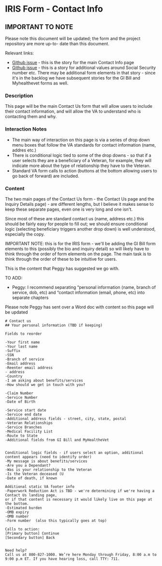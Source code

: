 # IRIS Form - Contact Info

## IMPORTANT TO NOTE
Please note this document will be updated; the form and the project repository are more up-to- date than this document.



Relevant links: 
- [Github issue](https://github.com/department-of-veterans-affairs/orchid/issues/68) - this is the story for the main Contact Info page
- [Github issue](https://github.com/department-of-veterans-affairs/orchid/issues/36) - this is a story for additional values around Social Security number etc.  There may be additional form elements in that story - since it's in the backlog we have subsequent stories for the GI Bill and Myhealthevet forms as well.

### Description
This page will be the main Contact Us form that will allow users to include their contact information, and will allow the VA to understand who is contacting them and why.

### Interaction Notes

- The main way of interaction on this page is via a series of drop down menu boxes that follow the VA standards for contact information (name, addres etc.)
- There is conditional logic tied to some of the drop downs - so that if a user selects they are a beneficiary of a Veteran, for example, they will indicate more about the type of relationship they have to the Veteran.
- Standard VA form calls to action (buttons at the bottom allowing users to go back of forward) are included.

### Content

The two main pages of the Contact Us form - the Contact Us page and the Inquiry Details page) - are different lengths, but I believe it makes sense to keep these separate pages, even one is very long and one isn't.  

Since most of these are standard contact us (name, address etc.) this should be fairly easy for people to fill out; we should ensure conditional logic (selecting beneficiary triggers another drop down) is well understood, especially the copy. 

IMPORTANT NOTE: this is for the IRIS form - we'll be adding the GI Bill form elements to this (possibly the bio and inquiry detail) so will likely have to think through the order of form elements on the page.  The main task is to think through the order of these to be intuitive for users.

This is the content that Peggy has suggested we go with.

TO ADD:
- Peggy: I recommend separating “personal information (name, branch of service, dob, etc) and “contact information (email, phone, etc) into separate chapters


Please note Peggy has sent over a Word doc with content so this page will be updated



```
# Contact us
## Your personal information (TBD if keeping)
 
Fields to reorder

-Your first name
-Your last name
-Suffix
-SSN
-Branch of service
-Email address
-Reenter email address 
- address
-Country 
-I am asking about benefits/services
-How should we get in touch with you? 

-Claim Number
-Service Number
-Date of Birth

-Service start date
-Service end date 
-Additional address fields - street, city, state, postal
-Veteran Relationships	
-Service Branches	
-Medical Facility List		
-Route to State
-Additional fields from GI Bill and MyHealtheVet


Conditional logic fields - if users select an option, additional content appears (need to identify order)
-My message is about benefits/services 
-Are you a Dependant? 
-Was is your relationship to the Veteran 
-Is the Veteran deceased (U
-Date of death, if known 

Additional static VA footer info
-Paperwork Reduction Act is TBD - we're determining if we're having a Contact Us landing page, 
or if that content is necessary it would likely live on this page at the bottom.
-Estimated burden 
-OMB expiry 
-OMB number 
-Form number  (also this typically goes at top)

Calls to action:
[Primary button] Continue
[Secondary button] Back


Need help?
Call us at 800-827-1000. We’re here Monday through Friday, 8:00 a.m to 9:00 p.m ET. If you have hearing loss, call TTY: 711.



```
